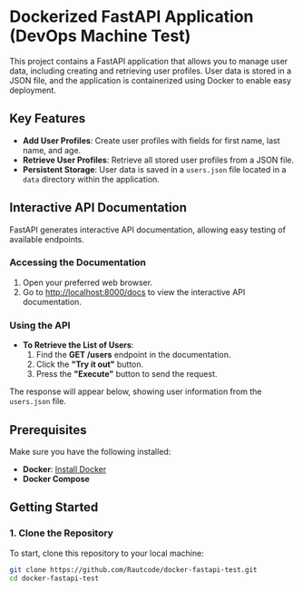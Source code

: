 # Dockerized FastAPI Application (DevOps Machine Test)

This project contains a FastAPI application that allows you to manage user data, including creating and retrieving user profiles. User data is stored in a JSON file, and the application is containerized using Docker to enable easy deployment.

## Key Features

- **Add User Profiles**: Create user profiles with fields for first name, last name, and age.
- **Retrieve User Profiles**: Retrieve all stored user profiles from a JSON file.
- **Persistent Storage**: User data is saved in a `users.json` file located in a `data` directory within the application.

## Interactive API Documentation

FastAPI generates interactive API documentation, allowing easy testing of available endpoints.

### Accessing the Documentation

1. Open your preferred web browser.
2. Go to [http://localhost:8000/docs](http://localhost:8000/docs) to view the interactive API documentation.

### Using the API

- **To Retrieve the List of Users**:
    1. Find the **GET /users** endpoint in the documentation.
    2. Click the **"Try it out"** button.
    3. Press the **"Execute"** button to send the request.

The response will appear below, showing user information from the `users.json` file.

## Prerequisites

Make sure you have the following installed:

- **Docker**: [Install Docker](https://docs.docker.com/get-docker/)
- **Docker Compose**

## Getting Started

### 1. Clone the Repository

To start, clone this repository to your local machine:

```bash
git clone https://github.com/Rautcode/docker-fastapi-test.git
cd docker-fastapi-test

